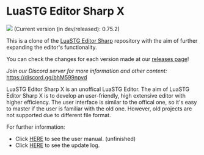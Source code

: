 LuaSTG Editor Sharp X
====
![](https://cdn.discordapp.com/emojis/871436538087624805.png?v=1) (Current version (in dev/released): 0.75.2)

This is a clone of the [LuaSTG Editor Sharp](https://github.com/czh098tom/LuaSTG-Editor-Sharp) repository with the aim of further expanding the editor's functionality.

You can check the changes for each version made at our [releases page](https://github.com/RyannThi/LuaSTG-Editor-Sharp-X/releases)!

*Join our Discord server for more information and other content:* https://discord.gg/bhM599npvd


LuaSTG Editor Sharp X is an unoffical LuaSTG Editor.
The aim of LuaSTG Editor Sharp X is to develop an user-friendly, high extensive editor with higher efficiency.
The user interface is similar to the offical one, so it's easy to master if the user is familiar with the old one.
However, old projects are not supported due to different file format.

For further information:

* Click [HERE](https://github.com/RyannThi/LuaSTG-Editor-Sharp-X/blob/main/User%20Manual.md) to see the user manual. (unfinished)
* Click [HERE](https://github.com/RyannThi/LuaSTG-Editor-Sharp-X/blob/main/LuaSTGEditorSharp/Update%20Log.txt) to see the update log.
